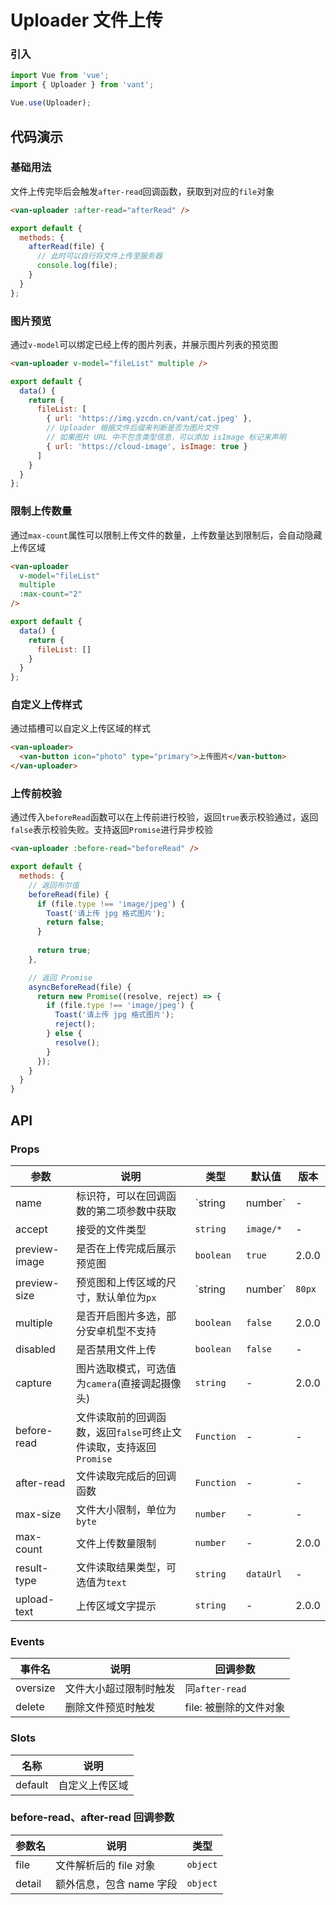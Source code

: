 # Uploader 文件上传

### 引入

``` javascript
import Vue from 'vue';
import { Uploader } from 'vant';

Vue.use(Uploader);
```

## 代码演示

### 基础用法

文件上传完毕后会触发`after-read`回调函数，获取到对应的`file`对象

```html
<van-uploader :after-read="afterRead" />
```

```javascript
export default {
  methods: {
    afterRead(file) {
      // 此时可以自行将文件上传至服务器
      console.log(file);
    }
  }
};
```

### 图片预览

通过`v-model`可以绑定已经上传的图片列表，并展示图片列表的预览图

```html
<van-uploader v-model="fileList" multiple />
```

```javascript
export default {
  data() {
    return {
      fileList: [
        { url: 'https://img.yzcdn.cn/vant/cat.jpeg' },
        // Uploader 根据文件后缀来判断是否为图片文件
        // 如果图片 URL 中不包含类型信息，可以添加 isImage 标记来声明
        { url: 'https://cloud-image', isImage: true }
      ]
    }
  }
};
```

### 限制上传数量

通过`max-count`属性可以限制上传文件的数量，上传数量达到限制后，会自动隐藏上传区域

```html
<van-uploader
  v-model="fileList"
  multiple
  :max-count="2"
/>
```

```javascript
export default {
  data() {
    return {
      fileList: []
    }
  }
};
```

### 自定义上传样式

通过插槽可以自定义上传区域的样式

```html
<van-uploader>
  <van-button icon="photo" type="primary">上传图片</van-button>
</van-uploader>
```

### 上传前校验

通过传入`beforeRead`函数可以在上传前进行校验，返回`true`表示校验通过，返回`false`表示校验失败。支持返回`Promise`进行异步校验

```html
<van-uploader :before-read="beforeRead" />
```

```js
export default {
  methods: {
    // 返回布尔值
    beforeRead(file) {
      if (file.type !== 'image/jpeg') {
        Toast('请上传 jpg 格式图片');
        return false;
      }
    
      return true;
    },

    // 返回 Promise
    asyncBeforeRead(file) {
      return new Promise((resolve, reject) => {
        if (file.type !== 'image/jpeg') {
          Toast('请上传 jpg 格式图片');
          reject();
        } else {
          resolve();
        }
      });
    }
  }
}
```

## API

### Props

| 参数 | 说明 | 类型 | 默认值 | 版本 |
|------|------|------|------|------|
| name | 标识符，可以在回调函数的第二项参数中获取 | `string | number` | - | 2.0.3 |
| accept | 接受的文件类型 | `string` | `image/*` | - |
| preview-image | 是否在上传完成后展示预览图 | `boolean` | `true` | 2.0.0 |
| preview-size | 预览图和上传区域的尺寸，默认单位为`px` | `string | number` | `80px` | 2.0.0 |
| multiple | 是否开启图片多选，部分安卓机型不支持 | `boolean` | `false` | 2.0.0 |
| disabled | 是否禁用文件上传 | `boolean` | `false` | - |
| capture | 图片选取模式，可选值为`camera`(直接调起摄像头) | `string` | - | 2.0.0 |
| before-read | 文件读取前的回调函数，返回`false`可终止文件读取，支持返回`Promise` | `Function` | - | - |
| after-read | 文件读取完成后的回调函数 | `Function` | - | - |
| max-size | 文件大小限制，单位为`byte` | `number` | - | - |
| max-count | 文件上传数量限制 | `number` | - | 2.0.0 |
| result-type | 文件读取结果类型，可选值为`text` | `string` | `dataUrl` | - |
| upload-text | 上传区域文字提示 | `string` | - | 2.0.0 |

### Events

| 事件名 | 说明 | 回调参数 |
|------|------|------|
| oversize | 文件大小超过限制时触发 | 同`after-read` |
| delete | 删除文件预览时触发 | file: 被删除的文件对象 |

### Slots

| 名称 | 说明 |
|------|------|
| default | 自定义上传区域 |

### before-read、after-read 回调参数

| 参数名 | 说明 | 类型 |
|------|------|------|
| file | 文件解析后的 file 对象 | `object` |
| detail | 额外信息，包含 name 字段 | `object` |
